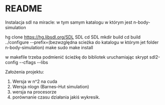 # README
Instalacja sdl na miracle:
w tym samym katalogu w którym jest n-body-simulation

hg clone https://hg.libsdl.org/SDL SDL
cd SDL
mkdir build
cd build
../configure --prefix=(bezwzględna scieżka do katalogu w którym jet folder n-body-simulation)
make
sudo make install

w makefile trzeba podmienić ścieżkę do bibliotek uruchamiając skrypt sdl2-config --cflags --libs

Założenia projektu:

1. Wersja w n^2 na cuda
2. Wersja nlogn (Barnes–Hut simulation)
3. wersja na procesorze
4. porównanie czasu działania jakiś wykresik.